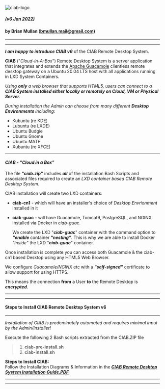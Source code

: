 ![ciab-logo](https://user-images.githubusercontent.com/1682855/51850975-ea4e3480-22f0-11e9-9128-d945e1e2a9ab.png?classes=float-left)  
  
##### (v6 Jan 2022)  
#### by Brian Mullan (bmullan.mail@gmail.com)  

---  

---  

_**I am happy to introduce CIAB v6**_ of the CIAB Remote Desktop System.  

**CIAB** ("*Cloud-In-A-Box*") Remote Desktop System is a server application that integrates and extends the [Apache Guacamole](https://guacamole.apache.org/) clientless remote desktop gateway on a Ubuntu 20.04 LTS host with all applications running in LXD System Containers.   

_Using **only** a web browser that supports HTML5, users can connect to a **CIAB System installed either locally or remotely on Cloud, VM or Physical Server**._  

  
_During installation the Admin can choose from many different **Desktop Environments** including:_  
- Kubuntu (re KDE)  
- Lubuntu (re LXDE)  
- Ubuntu Budgie  
- Ubuntu Gnome  
- Ubuntu MATE  
- Xubuntu (re XFCE)  

--- 

#### _**CIAB - "Cloud in a Box"**_  

The file _**"ciab.zip"**_ includes _**all**_ of the installation Bash Scripts and associated files required to create an *LXD container based CIAB Remote Desktop System*.  

CIAB installation will create two LXD containers:  
 
- **ciab-cn1** - which will have an installer's choice of *Desktop Envrionment* installed in it  
- **ciab-guac** - will have Guacamole, Tomcat9, PostgreSQL, and NGINX installed via Docker in *ciab-guac*.  
       
   We create the LXD "_**ciab-guac**_" container with the command option to _**"enable**_ container _**"nesting"**_. 
   This is why we are able to install Docker _"inside"_ the LXD "_**ciab-guac**_" container.  
   
Once installation is complete you can access both Guacamole & the ciab-cn1 based Desktop using any HTML5 Web Browser.  
   
We configure _Guacamole/NGINX_ etc with a _**"self-signed"**_ certificate to allow support for using HTTPS.   
  
This means the connection **from** a User **to** the Remote Desktop is _**encrypted**_.  

---

---
  
#### Steps to Install CIAB Remote Desktop System v6    

---  

_Installation of CIAB is predominately automated and requires minimal input by the Admin/Installer!_  

Execute the following 2 Bash scripts extracted from the CIAB.ZIP file

> 1. **ciab-pre-install.sh**
> 2. **ciab-install.sh**
  
**Steps to Install CIAB:**   
Follow the Installation Diagrams & Information in the _**[CIAB Remote Desktop System Installation Guide.PDF](https://github.com/bmullan/CIAB_Remote_Desktop_System-v6/blob/main/CIAB%20Remote%20Desktop%20System%20Installation.pdf)**_

---

---


